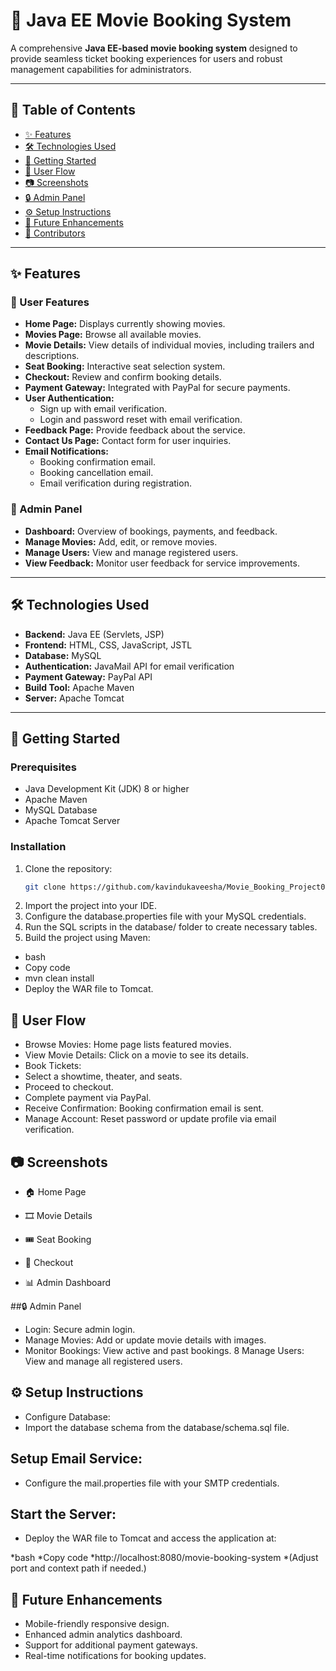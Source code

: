 # 🎥 Java EE Movie Booking System

A comprehensive **Java EE-based movie booking system** designed to provide seamless ticket booking experiences for users and robust management capabilities for administrators.

---

## 📜 Table of Contents
- [✨ Features](#-features)
- [🛠️ Technologies Used](#️-technologies-used)
- [🚀 Getting Started](#-getting-started)
- [📖 User Flow](#-user-flow)
- [📷 Screenshots](#-screenshots)
- [🔒 Admin Panel](#-admin-panel)
- [⚙️ Setup Instructions](#️-setup-instructions)
- [🌟 Future Enhancements](#-future-enhancements)
- [👥 Contributors](#-contributors)

---

## ✨ Features

### 🚶 User Features
- **Home Page:** Displays currently showing movies.
- **Movies Page:** Browse all available movies.
- **Movie Details:** View details of individual movies, including trailers and descriptions.
- **Seat Booking:** Interactive seat selection system.
- **Checkout:** Review and confirm booking details.
- **Payment Gateway:** Integrated with PayPal for secure payments.
- **User Authentication:**
  - Sign up with email verification.
  - Login and password reset with email verification.
- **Feedback Page:** Provide feedback about the service.
- **Contact Us Page:** Contact form for user inquiries.
- **Email Notifications:**
  - Booking confirmation email.
  - Booking cancellation email.
  - Email verification during registration.

### 🔑 Admin Panel
- **Dashboard:** Overview of bookings, payments, and feedback.
- **Manage Movies:** Add, edit, or remove movies.
- **Manage Users:** View and manage registered users.
- **View Feedback:** Monitor user feedback for service improvements.

---

## 🛠️ Technologies Used

- **Backend:** Java EE (Servlets, JSP)
- **Frontend:** HTML, CSS, JavaScript, JSTL
- **Database:** MySQL
- **Authentication:** JavaMail API for email verification
- **Payment Gateway:** PayPal API
- **Build Tool:** Apache Maven
- **Server:** Apache Tomcat

---

## 🚀 Getting Started

### Prerequisites
- Java Development Kit (JDK) 8 or higher
- Apache Maven
- MySQL Database
- Apache Tomcat Server

### Installation

1. Clone the repository:
   ```bash
   git clone https://github.com/kavindukaveesha/Movie_Booking_Project002.git
2. Import the project into your IDE.
3. Configure the database.properties file with your MySQL credentials.
4. Run the SQL scripts in the database/ folder to create necessary tables.
5. Build the project using Maven:
* bash
* Copy code
* mvn clean install
* Deploy the WAR file to Tomcat.

## 📖 User Flow
* Browse Movies: Home page lists featured movies.
* View Movie Details: Click on a movie to see its details.
* Book Tickets:
* Select a showtime, theater, and seats.
* Proceed to checkout.
* Complete payment via PayPal.
* Receive Confirmation: Booking confirmation email is sent.
* Manage Account: Reset password or update profile via email verification.
  
## 📷 Screenshots
* 🏠 Home Page


* 🎞️ Movie Details


* 🎟️ Seat Booking


* 🛒 Checkout
  

* 📊 Admin Dashboard


##🔒 Admin Panel
* Login: Secure admin login.
* Manage Movies: Add or update movie details with images.
* Monitor Bookings: View active and past bookings.
8 Manage Users: View and manage all registered users.
  
## ⚙️ Setup Instructions
* Configure Database:
* Import the database schema from the database/schema.sql file.

## Setup Email Service:
* Configure the mail.properties file with your SMTP credentials.

## Start the Server:
* Deploy the WAR file to Tomcat and access the application at:

*bash
*Copy code
*http://localhost:8080/movie-booking-system
*(Adjust port and context path if needed.)

## 🌟 Future Enhancements
* Mobile-friendly responsive design.
* Enhanced admin analytics dashboard.
* Support for additional payment gateways.
* Real-time notifications for booking updates.
  


